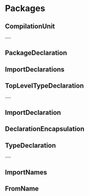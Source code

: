 # Packages

## CompilationUnit

\---

## PackageDeclaration

## ImportDeclarations

## TopLevelTypeDeclaration

\---

## ImportDeclaration

## DeclarationEncapsulation

## TypeDeclaration

\---

## ImportNames

## FromName
